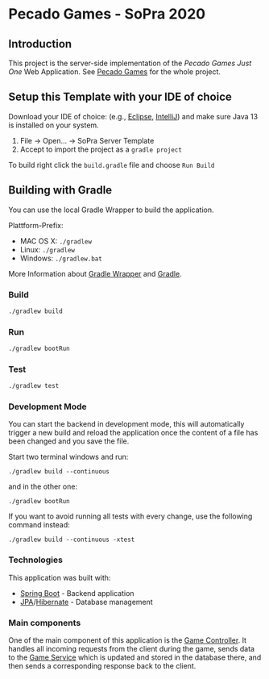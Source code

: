 # Pecado Games - SoPra 2020

## Introduction
This project is the server-side implementation of the *Pecado Games Just One* Web Application. See [Pecado Games](https://github.com/PecadoGames) for the whole project.

## Setup this Template with your IDE of choice

Download your IDE of choice: (e.g., [Eclipse](http://www.eclipse.org/downloads/), [IntelliJ](https://www.jetbrains.com/idea/download/)) and make sure Java 13 is installed on your system.

1. File -> Open... -> SoPra Server Template
2. Accept to import the project as a `gradle project`

To build right click the `build.gradle` file and choose `Run Build`

## Building with Gradle

You can use the local Gradle Wrapper to build the application.

Plattform-Prefix:

-   MAC OS X: `./gradlew`
-   Linux: `./gradlew`
-   Windows: `./gradlew.bat`

More Information about [Gradle Wrapper](https://docs.gradle.org/current/userguide/gradle_wrapper.html) and [Gradle](https://gradle.org/docs/).

### Build

```bash
./gradlew build
```

### Run

```bash
./gradlew bootRun
```

### Test

```bash
./gradlew test
```

### Development Mode

You can start the backend in development mode, this will automatically trigger a new build and reload the application
once the content of a file has been changed and you save the file.

Start two terminal windows and run:

`./gradlew build --continuous`

and in the other one:

`./gradlew bootRun`

If you want to avoid running all tests with every change, use the following command instead:

`./gradlew build --continuous -xtest`

### Technologies
This application was built with:
  - [Spring Boot](https://spring.io/projects/spring-boot) - Backend application
  - [JPA](https://www.oracle.com/java/technologies/persistence-jsp.html)/[Hibernate](https://hibernate.org) - Database management
  
### Main components
One of the main component of this application is the [Game Controller](https://github.com/PecadoGames/pecadogames-justone-server/blob/master/src/main/java/ch/uzh/ifi/seal/soprafs20/controller/GameController.java). It handles all incoming requests from the client during the game, sends data to the [Game Service](https://github.com/PecadoGames/pecadogames-justone-server/blob/master/src/main/java/ch/uzh/ifi/seal/soprafs20/service/GameService.java) which is updated and stored in the database there, and then sends a corresponding response back to the client. 
